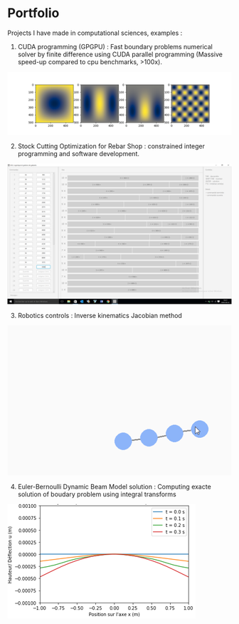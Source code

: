 # Portfolio
Projects I have made in computational sciences, examples : 

1. CUDA programming (GPGPU) : Fast boundary problems numerical solver by finite difference using CUDA parallel programming (Massive speed-up compared to cpu benchmarks, >100x).

![alt text](https://github.com/Gucciimad/Portfolio/blob/main/Figure_1.png?raw=true)

2. Stock Cutting Optimization for Rebar Shop : constrained integer programming and software development. 

![alt text](https://github.com/Gucciimad/Portfolio/blob/main/LGG.png?raw=true)

3. Robotics controls : Inverse kinematics Jacobian method

![alt text](https://github.com/Gucciimad/Portfolio/blob/main/inv_kin.gif?raw=true)


4. Euler-Bernoulli Dynamic Beam Model solution : Computing exacte solution of boudary problem using integral transforms

![alt text](https://github.com/Gucciimad/Portfolio/blob/main/solution_libre_encastree_libre.png?raw=true)
